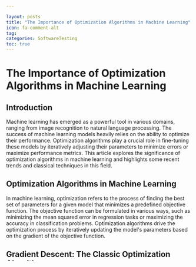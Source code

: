 ```yaml
---

layout: posts
title: "The Importance of Optimization Algorithms in Machine Learning"
icon: fa-comment-alt
tag:      
categories: SoftwareTesting
toc: true
---
```




# The Importance of Optimization Algorithms in Machine Learning

## Introduction

Machine learning has emerged as a powerful tool in various domains, ranging from image recognition to natural language processing. The success of machine learning models heavily relies on the ability to optimize their performance. Optimization algorithms play a crucial role in fine-tuning these models by iteratively adjusting their parameters to minimize errors or maximize performance metrics. This article explores the significance of optimization algorithms in machine learning and highlights some recent trends and classical techniques in this field.

## Optimization Algorithms in Machine Learning

In machine learning, optimization refers to the process of finding the best set of parameters for a given model that minimizes a predefined objective function. The objective function can be formulated in various ways, such as minimizing the mean squared error in regression tasks or maximizing the accuracy in classification problems. Optimization algorithms drive the optimization process by iteratively updating the model's parameters based on the gradient of the objective function.

## Gradient Descent: The Classic Optimization Algorithm

One of the most widely used optimization algorithms in machine learning is gradient descent. It is a first-order optimization algorithm that iteratively adjusts the model's parameters in the direction of the steepest descent of the objective function. Gradient descent starts with an initial set of parameters and updates them by subtracting the product of the gradient and a learning rate. The learning rate controls the step size in each iteration, ensuring a gradual convergence towards the optimal solution.

## Recent Trends in Optimization Algorithms

Although gradient descent remains a popular choice, several recent trends in optimization algorithms have gained attention in the machine learning community. These trends aim to enhance the convergence speed and overcome the limitations of traditional optimization techniques. Here, we discuss a few of these trends:

1. Stochastic Gradient Descent (SGD): Traditional gradient descent requires computing the gradient over the entire training dataset. In large-scale machine learning problems, this can be computationally expensive. SGD addresses this issue by randomly selecting a subset of data points (minibatch) to compute the gradient. This accelerates the convergence process and makes it suitable for large datasets.

2. Adaptive Learning Rate: The choice of a fixed learning rate in gradient descent can be suboptimal, as it may lead to slow convergence or overshooting of the optimal solution. Adaptive learning rate algorithms, such as AdaGrad, RMSprop, and Adam, dynamically adjust the learning rate based on the historical gradients. These algorithms enable faster convergence by adapting the learning rate to the characteristics of the optimization problem.

3. Second-Order Optimization: Traditional optimization algorithms only consider the first-order derivatives (gradients) of the objective function. Second-order optimization algorithms, such as Newton's method and Quasi-Newton methods, take into account the second-order derivatives (Hessian matrix) as well. This additional information provides a more accurate estimate of the optimal solution and can lead to faster convergence.

4. Parallel and Distributed Optimization: With the advent of distributed computing frameworks, like Apache Spark and TensorFlow, parallel and distributed optimization algorithms have gained popularity. These algorithms distribute the optimization process across multiple machines or processors, allowing for faster convergence and handling larger datasets.

## Applications of Optimization Algorithms in Machine Learning

Optimization algorithms find applications in various machine learning tasks. Some notable examples include:

1. Neural Network Training: Neural networks are powerful models used in deep learning. Training a neural network involves optimizing its parameters to minimize the difference between predicted and actual outputs. Optimization algorithms, such as backpropagation with gradient descent, are used to update the weights and biases of neural networks during the training process.

2. Support Vector Machines (SVM): SVM is a popular supervised learning algorithm used for classification tasks. The optimization problem in SVM involves finding the optimal hyperplane that maximally separates the classes. Algorithms like Sequential Minimal Optimization (SMO) are employed to solve the quadratic programming problem associated with SVM.

3. Recommender Systems: Recommender systems aim to predict users' preferences and provide personalized recommendations. Optimization algorithms are used to optimize the parameters of recommendation models, such as matrix factorization, collaborative filtering, or deep learning-based models, for better prediction accuracy.

## Conclusion

Optimization algorithms play a vital role in machine learning by fine-tuning models for optimal performance. From the classic gradient descent to the recent trends in adaptive learning rates, second-order optimization, and parallel computing, these algorithms continue to evolve to meet the demands of modern machine learning applications. As the field of machine learning continues to advance, further research and development in optimization algorithms will be crucial in enabling even more accurate and efficient models.